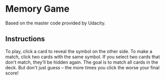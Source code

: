 # Memory Game
Based on the master code provided by Udacity. 

## Instructions
To play, click a card to reveal the symbol on the other side. To make a match, click two cards with the same symbol. If you select two cards that don't match, they'll be hidden again. The goal is to match all cards in the deck. But don't just guess – the more times you click the worse your final score!


